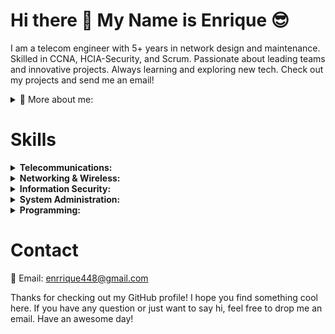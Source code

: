<h1><strong> Hi there 👋 My Name is Enrique 😎</strong></h1> 

I am a telecom engineer with 5+ years in network design and maintenance. Skilled in CCNA, HCIA-Security, and Scrum. Passionate about leading teams and innovative projects. Always learning and exploring new tech. Check out my projects and send me an email!

<details>
<summary>🚀 More about me:</summary>
 
- 🌱 I’m currently learning Cloud Networking and security.
- 💬 Ask me about CCNA, HCIA, GPON.
- 😛 share your knowledge!

</details>


<h1><strong>Skills</strong></h1>
<details> <summary><strong>Telecommunications:</strong></summary> <ul> <li>Gpon, FTTH, ARFoG, DTH. </ul> </details>
<details><summary><strong>Networking & Wireless:</strong></summary> <ul> <li><details><summary><strong>Layer 2:</strong></summary> <ul> <li>Cisco: Spanning Tree Protocol (STP), Virtual LAN (VLAN), EtherChannel, Link Aggregation Control Protocol (LACP), PAgP, etc.</li> <li>Mikrotik: Spanning Tree Protocol (STP), Virtual LAN (VLAN), Link Aggregation Groups (LAG), etc.</li> </ul> </details></li> <li><details><summary><strong>Layer 3:</strong></summary> <ul> <li>Interior Gateway Protocols (IGP): OSPF, EIGRP, IS-IS. </li> <li>IPv4 Addressing: Subnetting, VLSM, CIDR</li> <li>IPv6 Addressing: Address Types, Address Format, Address Allocation</li> </ul> </details></li> </ul> </details> 
<details> <summary><strong>Information Security:</strong></summary> <ul> <li>Offensive Security: Penetration Testing, Ethical Hacking, Social Engineering, etc.</li> <li>Defensive Security: Firewalls, Intrusion Detection/Prevention Systems (IDS/IPS), Security Information and Event Management (SIEM) tools, etc.</li> <li>Security Frameworks: ISO 27001. </li> <li>Security Tools: Wireshark. </li> </ul> </details> 
<details> <summary><strong>System Administration:</strong></summary> <ul> <li>Linux: Ubuntu, Kali. </li> <li> Telnet, DHCP, Putty, Moba, AnyDesk, etc.</li> <li>Virtualization platforms: VMware, VirtualBox, etc.</li> </ul> </details> 
<details> <summary><strong>Programming:</strong></summary> <ul> <li>Python, C++. </ul> </details>


<h1><strong>Contact</strong></h1>

📧 Email: enrrique448@gmail.com


Thanks for checking out my GitHub profile! I hope you find something cool here. If you have any question or just want to say hi, feel free to drop me an email. Have an awesome day!
